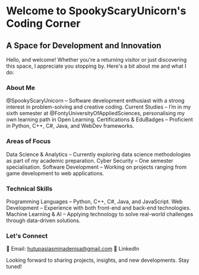 # Welcome to SpookyScaryUnicorn's Coding Corner
## A Space for Development and Innovation
Hello, and welcome! Whether you're a returning visitor or just discovering this space, I appreciate you stopping by. Here's a bit about me and what I do:

### About Me
@SpookyScaryUnicorn – Software development enthusiast with a strong interest in problem-solving and creative coding.
Current Studies – I’m in my sixth semester at @FontyUniversityOfAppliedSciences, personalising my own learning path in Open Learning.
Certifications & EduBadges – Proficient in Python, C++, C#, Java, and WebDev frameworks.

### Areas of Focus
Data Science & Analytics – Currently exploring data science methodologies as part of my academic preparation.
Cyber Security – One semester specialisation.
Software Development – Working on projects ranging from game development to web applications.

### Technical Skills
Programming Languages – Python, C++, C#, Java, and JavaScript.
Web Development – Experience with both front-end and back-end technologies.
Machine Learning & AI – Applying technology to solve real-world challenges through data-driven solutions.

### Let's Connect
📧 Email: hutupasiasminadenisa@gmail.com
💼 LinkedIn

Looking forward to sharing projects, insights, and new developments. Stay tuned!
